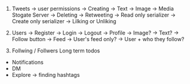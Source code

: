 1. Tweets
    -> user permissions
        -> Creating
            -> Text
            -> Image -> Media Stogate Server
        -> Deleting
        -> Retweeting
            -> Read only serializer
            -> Create only serializer
        -> Lilking or Unliking

2. Users
    -> Register
    -> Login
    -> Logout
    -> Profile
        -> Image?
        -> Text?
        -> Follow button
    -> Feed
        -> User's feed only?
        -> User + who they follow?


3. Follwing / Follwers
Long term todos
- Notifications 
- DM
- Explore -> finding hashtags
